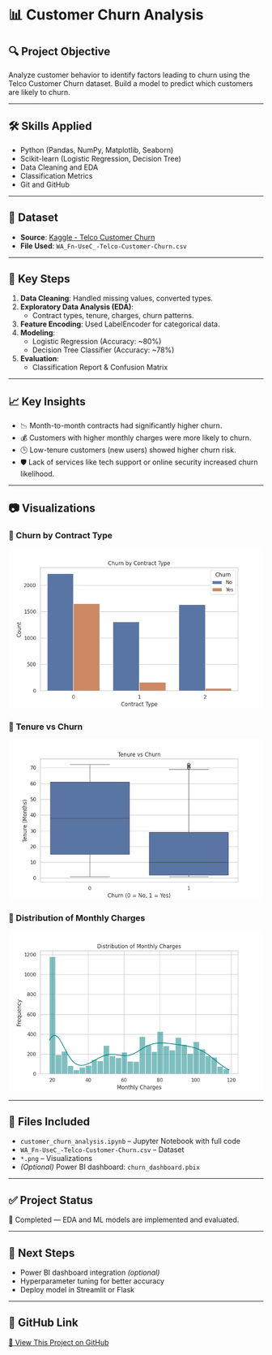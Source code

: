 # 📊 Customer Churn Analysis

## 🔍 Project Objective
Analyze customer behavior to identify factors leading to churn using the Telco Customer Churn dataset. Build a model to predict which customers are likely to churn.

---

## 🛠️ Skills Applied
- Python (Pandas, NumPy, Matplotlib, Seaborn)
- Scikit-learn (Logistic Regression, Decision Tree)
- Data Cleaning and EDA
- Classification Metrics
- Git and GitHub

---

## 📁 Dataset
- **Source**: [Kaggle - Telco Customer Churn](https://www.kaggle.com/datasets/blastchar/telco-customer-churn)
- **File Used**: `WA_Fn-UseC_-Telco-Customer-Churn.csv`

---

## 📌 Key Steps

1. **Data Cleaning**: Handled missing values, converted types.
2. **Exploratory Data Analysis (EDA)**:
   - Contract types, tenure, charges, churn patterns.
3. **Feature Encoding**: Used LabelEncoder for categorical data.
4. **Modeling**:
   - Logistic Regression (Accuracy: ~80%)
   - Decision Tree Classifier (Accuracy: ~78%)
5. **Evaluation**:
   - Classification Report & Confusion Matrix

---

## 📈 Key Insights

- 📉 Month-to-month contracts had significantly higher churn.
- 💰 Customers with higher monthly charges were more likely to churn.
- 🕒 Low-tenure customers (new users) showed higher churn risk.
- 🛡️ Lack of services like tech support or online security increased churn likelihood.

---

## 📷 Visualizations

### 🔸 Churn by Contract Type
![Churn by Contract](churn_by_contract.png)

### 🔸 Tenure vs Churn
![Tenure Boxplot](tenure_boxplot.png)

### 🔸 Distribution of Monthly Charges
![Monthly Charges Histogram](monthlycharges_hist.png)


---

## 💾 Files Included

- `customer_churn_analysis.ipynb` – Jupyter Notebook with full code
- `WA_Fn-UseC_-Telco-Customer-Churn.csv` – Dataset
- `*.png` – Visualizations
- *(Optional)* Power BI dashboard: `churn_dashboard.pbix`

---

## ✅ Project Status
📌 Completed — EDA and ML models are implemented and evaluated.

---

## 🚀 Next Steps
- Power BI dashboard integration *(optional)*
- Hyperparameter tuning for better accuracy
- Deploy model in Streamlit or Flask

---

## 🔗 GitHub Link
[🔗 View This Project on GitHub](https://github.com/d-s-priya/data-analyst-portfolio/tree/main/customer-churn-analysis)
